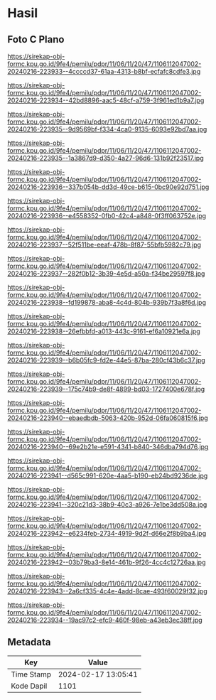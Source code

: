 # Hasil

## Foto C Plano

https://sirekap-obj-formc.kpu.go.id/9fe4/pemilu/pdpr/11/06/11/20/47/1106112047002-20240216-223933--4ccccd37-61aa-4313-b8bf-ecfafc8cdfe3.jpg

https://sirekap-obj-formc.kpu.go.id/9fe4/pemilu/pdpr/11/06/11/20/47/1106112047002-20240216-223934--42bd8896-aac5-48cf-a759-3f961ed1b9a7.jpg

https://sirekap-obj-formc.kpu.go.id/9fe4/pemilu/pdpr/11/06/11/20/47/1106112047002-20240216-223935--9d9569bf-f334-4ca0-9135-6093e92bd7aa.jpg

https://sirekap-obj-formc.kpu.go.id/9fe4/pemilu/pdpr/11/06/11/20/47/1106112047002-20240216-223935--1a3867d9-d350-4a27-96d6-131b92f23517.jpg

https://sirekap-obj-formc.kpu.go.id/9fe4/pemilu/pdpr/11/06/11/20/47/1106112047002-20240216-223936--337b054b-dd3d-49ce-b615-0bc90e92d751.jpg

https://sirekap-obj-formc.kpu.go.id/9fe4/pemilu/pdpr/11/06/11/20/47/1106112047002-20240216-223936--e4558352-0fb0-42c4-a848-0f3ff063752e.jpg

https://sirekap-obj-formc.kpu.go.id/9fe4/pemilu/pdpr/11/06/11/20/47/1106112047002-20240216-223937--52f511be-eeaf-478b-8f87-55bfb5982c79.jpg

https://sirekap-obj-formc.kpu.go.id/9fe4/pemilu/pdpr/11/06/11/20/47/1106112047002-20240216-223937--282f0b12-3b39-4e5d-a50a-f34be29597f8.jpg

https://sirekap-obj-formc.kpu.go.id/9fe4/pemilu/pdpr/11/06/11/20/47/1106112047002-20240216-223938--fd199878-aba8-4c4d-804b-939b7f3a8f6d.jpg

https://sirekap-obj-formc.kpu.go.id/9fe4/pemilu/pdpr/11/06/11/20/47/1106112047002-20240216-223938--26efbbfd-a013-443c-9161-ef6a10921e6a.jpg

https://sirekap-obj-formc.kpu.go.id/9fe4/pemilu/pdpr/11/06/11/20/47/1106112047002-20240216-223939--b6b05fc9-fd2e-44e5-87ba-280cf43b6c37.jpg

https://sirekap-obj-formc.kpu.go.id/9fe4/pemilu/pdpr/11/06/11/20/47/1106112047002-20240216-223939--175c74b9-de8f-4899-bd03-1727400e678f.jpg

https://sirekap-obj-formc.kpu.go.id/9fe4/pemilu/pdpr/11/06/11/20/47/1106112047002-20240216-223940--ebaedbdb-5063-420b-952d-06fa060815f6.jpg

https://sirekap-obj-formc.kpu.go.id/9fe4/pemilu/pdpr/11/06/11/20/47/1106112047002-20240216-223940--69e2b21e-e591-4341-b840-346dba794d76.jpg

https://sirekap-obj-formc.kpu.go.id/9fe4/pemilu/pdpr/11/06/11/20/47/1106112047002-20240216-223941--d565c991-620e-4aa5-b190-eb24bd9236de.jpg

https://sirekap-obj-formc.kpu.go.id/9fe4/pemilu/pdpr/11/06/11/20/47/1106112047002-20240216-223941--320c21d3-38b9-40c3-a926-7e1be3dd508a.jpg

https://sirekap-obj-formc.kpu.go.id/9fe4/pemilu/pdpr/11/06/11/20/47/1106112047002-20240216-223942--e6234feb-2734-4919-9d2f-d66e2f8b9ba4.jpg

https://sirekap-obj-formc.kpu.go.id/9fe4/pemilu/pdpr/11/06/11/20/47/1106112047002-20240216-223942--03b79ba3-8e14-461b-9f26-4cc4c12726aa.jpg

https://sirekap-obj-formc.kpu.go.id/9fe4/pemilu/pdpr/11/06/11/20/47/1106112047002-20240216-223943--2a6cf335-4c4e-4add-8cae-493f60029f32.jpg

https://sirekap-obj-formc.kpu.go.id/9fe4/pemilu/pdpr/11/06/11/20/47/1106112047002-20240216-223934--19ac97c2-efc9-460f-98eb-a43eb3ec38ff.jpg


## Metadata

| Key        | Value               |
| ---------- | ------------------- |
| Time Stamp | 2024-02-17 13:05:41 |
| Kode Dapil | 1101                |




